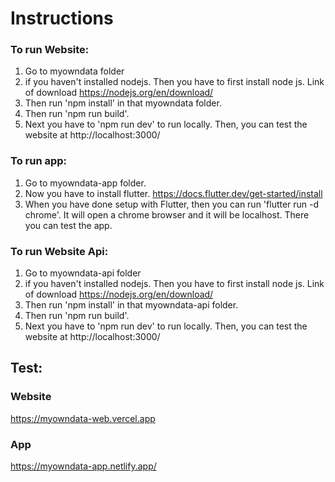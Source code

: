# Instructions

### To run Website:
1. Go to myowndata folder
2. if you haven't installed nodejs. Then you have to first install node js. Link of download  https://nodejs.org/en/download/
3. Then run 'npm install' in that myowndata folder.
4. Then run 'npm run build'. 
5. Next you have to 'npm run dev' to run locally. Then, you can test the website at http://localhost:3000/


### To run app:
1. Go to myowndata-app folder.
2. Now you have to install flutter. https://docs.flutter.dev/get-started/install
3. When you have done setup with Flutter, then you can run 'flutter run -d chrome'. It will open a chrome browser and it will be localhost. There you can test the app.

### To run Website Api:
1. Go to myowndata-api folder
2. if you haven't installed nodejs. Then you have to first install node js. Link of download  https://nodejs.org/en/download/
3. Then run 'npm install' in that myowndata-api folder.
4. Then run 'npm run build'. 
5. Next you have to 'npm run dev' to run locally. Then, you can test the website at http://localhost:3000/

## Test:
### Website
https://myowndata-web.vercel.app
### App
https://myowndata-app.netlify.app/
